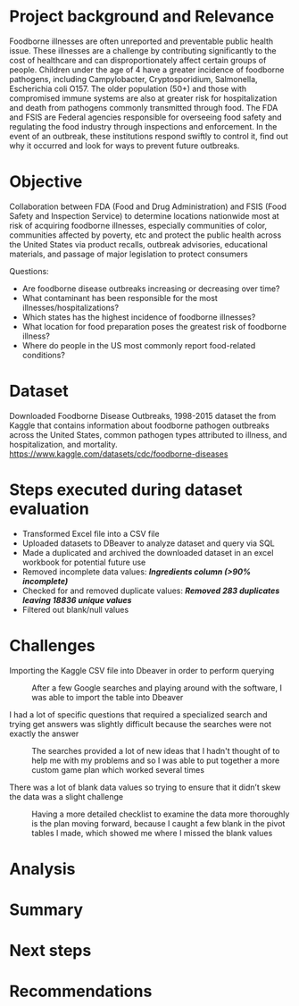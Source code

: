 # Project background and Relevance
Foodborne illnesses are often unreported and preventable public health issue. These illnesses are a challenge by contributing significantly to the cost of healthcare and can disproportionately affect certain groups of people. Children under the age of 4 have a greater incidence of foodborne pathogens, including Campylobacter, Cryptosporidium, Salmonella, Escherichia coli O157. The older population (50+) and those with compromised immune systems are also at greater risk for hospitalization and death from pathogens commonly transmitted through food. The FDA and FSIS are Federal agencies responsible for overseeing food safety and regulating the food industry through inspections and enforcement. In the event of an outbreak, these institutions respond swiftly to control it, find out why it occurred and look for ways to prevent future outbreaks.

# Objective
Collaboration between FDA (Food and Drug Administration) and FSIS (Food Safety and Inspection Service) to determine locations nationwide most at risk of acquiring foodborne illnesses, especially communities of color, communities affected by poverty, etc and protect the public health across the United States via product recalls, outbreak advisories, educational materials, and passage of major legislation to protect consumers 

Questions:

- Are foodborne disease outbreaks increasing or decreasing over time? 
- What contaminant has been responsible for the most illnesses/hospitalizations? 
- Which states has the highest incidence of foodborne illnesses?
- What location for food preparation poses the greatest risk of foodborne illness?
- Where do people in the US most commonly report food-related conditions?
			
# Dataset
Downloaded Foodborne Disease Outbreaks, 1998-2015 dataset the from Kaggle that contains information about foodborne pathogen outbreaks across the United States, common pathogen types attributed to illness, and hospitalization, and mortality. https://www.kaggle.com/datasets/cdc/foodborne-diseases

# Steps executed during dataset evaluation
- Transformed Excel file into a CSV file 
- Uploaded datasets to DBeaver to analyze dataset and query via SQL 
- Made a duplicated and archived the downloaded dataset in an excel workbook for potential future use 
- Removed incomplete data values: ***Ingredients column (>90% incomplete)***
- Checked for and removed duplicate values: ***Removed 283 duplicates leaving 18836 unique values***
- Filtered out blank/null values

# Challenges 
<dl>
<dt>Importing the Kaggle CSV file into Dbeaver in order to perform querying</dt>
<dd>
<p> After a few Google searches and playing around with the software, I was able to import the table into Dbeaver
</p>
</dd>

<dl>
<dt>I had a lot of specific questions that required a specialized search and trying get answers was slightly difficult because the searches were not exactly the answer  </dt>
<dd>
<p>The searches provided a lot of new ideas that I hadn't thought of to help me with my problems and so I was able to put together a more custom game plan which worked several times</p>
</dd>

<dl>
<dt>There was a lot of blank data values so trying to ensure that it didn’t skew the data was a slight challenge</dt>
<dd>
<p>Having a more detailed checklist to examine the data more thoroughly is the plan moving forward, because I caught a few blank in the pivot tables I made, which showed me where I missed the blank values</p>
</dd>

# Analysis 
	
# Summary


# Next steps


# Recommendations
